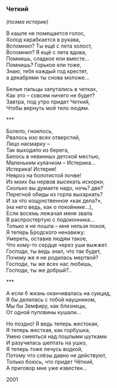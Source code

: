 ### Четкий

*(поэма истерик)*

В кашле не помещается голос,  
Холод карабкается в рукава,  
Вспомнил? Ты ещё с лета холост,  
Вспомнил? Я ещё с лета вдова,  
Помнишь, сладкое ели вместе...  
Помнишь? Горькое ели тоже,  
Знаю, тебя каждый год крестят,   
а декабрями ты снова моложе...

Белые пальцы запутались в четках,  
Как это – совсем ничего не будет?  
Завтра, под утро придет Четкий,  
Чтобы вернуть моё тело людям.

\*\*\*

Болело, гноилось,  
Рвалось изо всех отверстий,  
Лицо насмарку –  
Так выходило из берега,  
Билось в невинных детской местью,  
Маленьким кулачком – Истерика...  
Истерика! Истерия!  
Невроз на болотистой почве!  
Из моих бы нервов высекать искорки,  
Сколько вы думаете надо, ночь? две?  
Перегной обиды из горла выхаркать?  
И за что кощунственное «как дела?»,  
(на него ведь, как о покойнике...),  
Если восемь лежачая меня звала  
В распростертую с подоконника...  
Только я не пошла – мне нельзя покоя,  
Я теперь Бродского ненавижу:  
Умереть, оставив людям такое,  
Что кому-то сердце через уши выжжет.  
Господи, ты ведь знал, что так будет,  
Почему же я не родилась мертвой?  
Господи, ты же всех нас любишь,  
Господи, ты же добрый?..

\*\*\*

А если б жизнь оканчивалась на суицид,  
Я бы делилась с тобой наушником,  
Мы бы Земфиру, как близнецы,  
От одной пуповины кушали...

Но поздно! Я ведь теперь жестокая,  
Я теперь жесткая, как горбушка,  
Умею смеяться над пошлыми шутками  
И разучилась шептать на ушко,  
Я теперь тоже лечусь водкой,  
Потому что слёзы давно не действуют,  
Только боюсь, что придет Чёткий,  
А приговор мне уже известен…

2001
